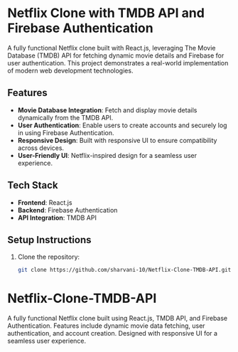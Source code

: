 # Netflix Clone with TMDB API and Firebase Authentication

A fully functional Netflix clone built with React.js, leveraging The Movie Database (TMDB) API for fetching dynamic movie details and Firebase for user authentication. This project demonstrates a real-world implementation of modern web development technologies.

## Features

- **Movie Database Integration**: Fetch and display movie details dynamically from the TMDB API.
- **User Authentication**: Enable users to create accounts and securely log in using Firebase Authentication.
- **Responsive Design**: Built with responsive UI to ensure compatibility across devices.
- **User-Friendly UI**: Netflix-inspired design for a seamless user experience.

## Tech Stack

- **Frontend**: React.js
- **Backend**: Firebase Authentication
- **API Integration**: TMDB API

## Setup Instructions

1. Clone the repository:
   ```bash
   git clone https://github.com/sharvani-10/Netflix-Clone-TMDB-API.git
   ```

# Netflix-Clone-TMDB-API

A fully functional Netflix clone built using React.js, TMDB API, and Firebase Authentication. Features include dynamic movie data fetching, user authentication, and account creation. Designed with responsive UI for a seamless user experience.
